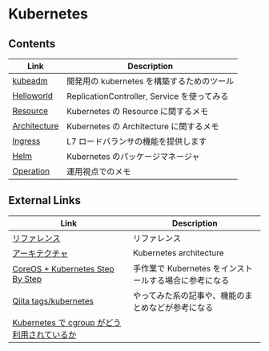 # Kubernetes

## Contents

| Link                                                                  | Description                                 |
| --------------------------------------------------------------------- | ------------------------------------------- |
| [kubeadm](https://kubernetes.io/docs/getting-started-guides/kubeadm/) | 開発用の kubernetes を構築するためのツール  |
| [Helloworld](helloworld.md)                                           | ReplicationController, Service を使ってみる |
| [Resource](resource.md)                                               | Kubernetes の Resource に関するメモ         |
| [Architecture](architecture.md)                                       | Kubernetes の Architecture に関するメモ     |
| [Ingress](ingress.md)                                                 | L7 ロードバランサの機能を提供します         |
| [Helm](helm.md)                                                       | Kubernetes のパッケージマネージャ           |
| [Operation](operation.md)                                             | 運用視点でのメモ                            |

## External Links

| Link                                                                                                                | Description                                            |
| ------------------------------------------------------------------------------------------------------------------- | ------------------------------------------------------ |
| [リファレンス](https://kubernetes.io/docs/reference/)                                                               | リファレンス                                           |
| [アーキテクチャ](https://github.com/kubernetes/community/blob/master/contributors/design-proposals/architecture.md) | Kubernetes architecture                                |
| [CoreOS + Kubernetes Step By Step](https://coreos.com/kubernetes/docs/latest/getting-started.html)                  | 手作業で Kubernetes をインストールする場合に参考になる |
| [Qiita tags/kubernetes](http://qiita.com/tags/kubernetes)                                                           | やってみた系の記事や、機能のまとめなどが参考になる     |
| [Kubernetes で cgroup がどう利用されているか](https://valinux.hatenablog.com/entry/20210114)                        |                                                        |
